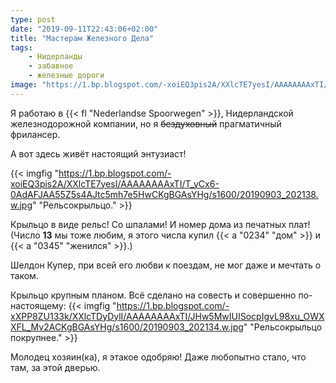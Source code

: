 ```yaml
---
type: post
date: "2019-09-11T22:43:06+02:00"
title: "Мастерам Железного Дела"
tags:
    - Нидерланды
    - забавное
    - железные дороги
image: "https://1.bp.blogspot.com/-xoiEQ3pis2A/XXlcTE7yesI/AAAAAAAAxTI/T_yCx6-0AdAFJAA55Z5s4AJtc5mh7e5HwCKgBGAsYHg/s1600/20190903_202138.w.jpg"
---
```


Я работаю в {{< fl "Nederlandse Spoorwegen" >}}, Нидерландской железнодорожной компании, но я ~~бездуховный~~ прагматичный фрилансер.

А вот здесь живёт настоящий энтузиаст!

<!--more-->

{{< imgfig "https://1.bp.blogspot.com/-xoiEQ3pis2A/XXlcTE7yesI/AAAAAAAAxTI/T_yCx6-0AdAFJAA55Z5s4AJtc5mh7e5HwCKgBGAsYHg/s1600/20190903_202138.w.jpg" "Рельсокрыльцо." >}}

Крыльцо в виде рельс! Со шпалами! И номер дома из печатных плат! (Число **13** мы тоже любим, я этого числа купил {{< a "0234" "дом" >}} и {{< a "0345" "женился" >}}.)

Шелдон Купер, при всей его любви к поездам, не мог даже и мечтать о таком.

Крыльцо крупным планом. Всё сделано на совесть и совершенно по-настоящему:
{{< imgfig "https://1.bp.blogspot.com/-xXPP8ZU133k/XXlcTDyDylI/AAAAAAAAxTI/JHw5MwIUISocpIgvL98xu_OWXXFL_Mv2ACKgBGAsYHg/s1600/20190903_202134.w.jpg" "Рельсокрыльцо покрупнее." >}}

Молодец хозяин(ка), я этакое одобряю! Даже любопытно стало, что там, за этой дверью.
